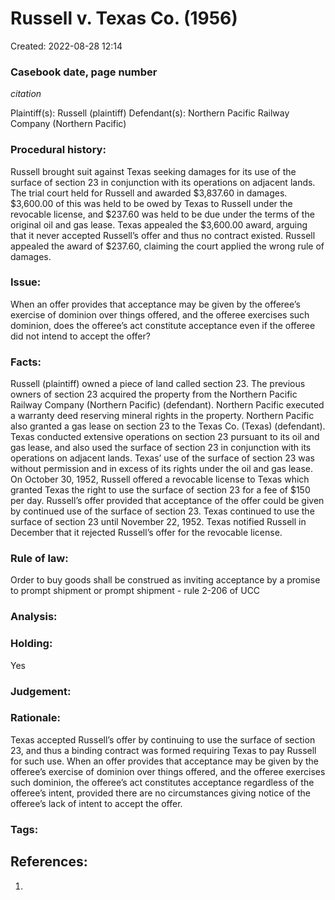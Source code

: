 # Russell v. Texas Co. (1956)
Created: 2022-08-28 12:14

### Casebook date, page number
*citation*

Plaintiff(s): Russell (plaintiff)
Defendant(s): Northern Pacific Railway Company (Northern Pacific)

### Procedural history:
Russell brought suit against Texas seeking damages for its use of the surface of section 23 in conjunction with its operations on adjacent lands. The trial court held for Russell and awarded $3,837.60 in damages. $3,600.00 of this was held to be owed by Texas to Russell under the revocable license, and $237.60 was held to be due under the terms of the original oil and gas lease. Texas appealed the $3,600.00 award, arguing that it never accepted Russell’s offer and thus no contract existed. Russell appealed the award of $237.60, claiming the court applied the wrong rule of damages.

### Issue:
When an offer provides that acceptance may be given by the offeree’s exercise of dominion over things offered, and the offeree exercises such dominion, does the offeree’s act constitute acceptance even if the offeree did not intend to accept the offer?

### Facts:
Russell (plaintiff) owned a piece of land called section 23. The previous owners of section 23 acquired the property from the Northern Pacific Railway Company (Northern Pacific) (defendant). Northern Pacific executed a warranty deed reserving mineral rights in the property. Northern Pacific also granted a gas lease on section 23 to the Texas Co. (Texas) (defendant). Texas conducted extensive operations on section 23 pursuant to its oil and gas lease, and also used the surface of section 23 in conjunction with its operations on adjacent lands. Texas’ use of the surface of section 23 was without permission and in excess of its rights under the oil and gas lease. On October 30, 1952, Russell offered a revocable license to Texas which granted Texas the right to use the surface of section 23 for a fee of $150 per day. Russell’s offer provided that acceptance of the offer could be given by continued use of the surface of section 23. Texas continued to use the surface of section 23 until November 22, 1952. Texas notified Russell in December that it rejected Russell’s offer for the revocable license. 

### Rule of law:
Order to buy goods shall be construed as inviting acceptance by a promise to prompt shipment or prompt shipment - rule 2-206 of UCC

### Analysis:

### Holding:
Yes

### Judgement:

### Rationale:
Texas accepted Russell’s offer by continuing to use the surface of section 23, and thus a binding contract was formed requiring Texas to pay Russell for such use. When an offer provides that acceptance may be given by the offeree’s exercise of dominion over things offered, and the offeree exercises such dominion, the offeree’s act constitutes acceptance regardless of the offeree’s intent, provided there are no circumstances giving notice of the offeree’s lack of intent to accept the offer. 

### Tags:




## References:

1. 